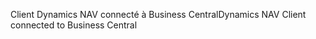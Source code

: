 <span data-ttu-id="bf567-101">Client Dynamics NAV connecté à Business Central</span><span class="sxs-lookup"><span data-stu-id="bf567-101">Dynamics NAV Client connected to Business Central</span></span>